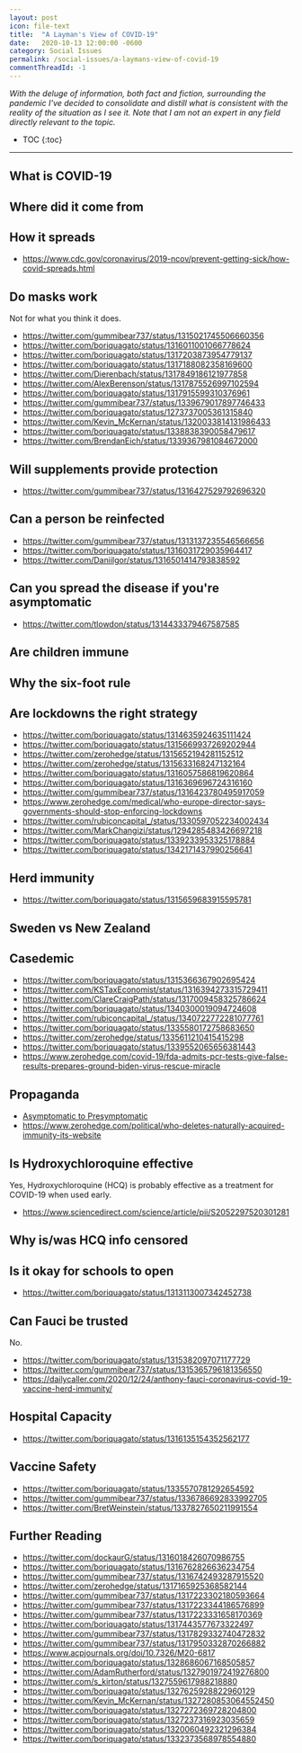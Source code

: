 ```yaml
---
layout: post
icon: file-text
title:  "A Layman's View of COVID-19"
date:   2020-10-13 12:00:00 -0600
category: Social Issues
permalink: /social-issues/a-laymans-view-of-covid-19
commentThreadId: -1
---
```


*With the deluge of information, both fact and fiction, surrounding the pandemic I've
decided to consolidate and distill what is consistent with the reality of the situation
as I see it. Note that I am not an expert in any field directly relevant to the topic.*

* TOC
{:toc}

---

## What is COVID-19

## Where did it come from

## How it spreads

* <https://www.cdc.gov/coronavirus/2019-ncov/prevent-getting-sick/how-covid-spreads.html>

## Do masks work

Not for what you think it does.

* <https://twitter.com/gummibear737/status/1315021745506660356>
* <https://twitter.com/boriquagato/status/1316011001066778624>
* <https://twitter.com/boriquagato/status/1317203873954779137>
* <https://twitter.com/boriquagato/status/1317188082358169600>
* <https://twitter.com/Dierenbach/status/1317849186121977858>
* <https://twitter.com/AlexBerenson/status/1317875526997102594>
* <https://twitter.com/boriquagato/status/1317915599310376961>
* <https://twitter.com/gummibear737/status/1339679017897746433>
* <https://twitter.com/boriquagato/status/1273737005361315840>
* <https://twitter.com/Kevin_McKernan/status/1320033814131986433>
* <https://twitter.com/boriquagato/status/1338838390058479617>
* <https://twitter.com/BrendanEich/status/1339367981084672000>

## Will supplements provide protection

* <https://twitter.com/gummibear737/status/1316427529792696320>

## Can a person be reinfected

* <https://twitter.com/gummibear737/status/1313137235546566656>
* <https://twitter.com/boriquagato/status/1316031729035964417>
* <https://twitter.com/Daniilgor/status/1316501414793838592>

## Can you spread the disease if you're asymptomatic

* <https://twitter.com/tlowdon/status/1314433379467587585>

## Are children immune

## Why the six-foot rule

## Are lockdowns the right strategy

* <https://twitter.com/boriquagato/status/1314635924635111424>
* <https://twitter.com/boriquagato/status/1315669937269202944>
* <https://twitter.com/zerohedge/status/1315652194281152512>
* <https://twitter.com/zerohedge/status/1315633168247132164>
* <https://twitter.com/boriquagato/status/1316057586819620864>
* <https://twitter.com/boriquagato/status/1316369696724316160>
* <https://twitter.com/gummibear737/status/1316423780495917059>
* <https://www.zerohedge.com/medical/who-europe-director-says-governments-should-stop-enforcing-lockdowns>
* <https://twitter.com/rubiconcapital_/status/1330597052234002434>
* <https://twitter.com/MarkChangizi/status/1294285483426697218>
* <https://twitter.com/boriquagato/status/1339233953325178884>
* <https://twitter.com/boriquagato/status/1342171437990256641>

## Herd immunity

* <https://twitter.com/boriquagato/status/1315659683915595781>

## Sweden vs New Zealand

## Casedemic

* <https://twitter.com/boriquagato/status/1315366367902695424>
* <https://twitter.com/KSTaxEconomist/status/1316394273315729411>
* <https://twitter.com/ClareCraigPath/status/1317009458325786624>
* <https://twitter.com/boriquagato/status/1340300019094724608>
* <https://twitter.com/rubiconcapital_/status/1340722772281077761>
* <https://twitter.com/boriquagato/status/1335580172758683650>
* <https://twitter.com/zerohedge/status/1335611210415415298>
* <https://twitter.com/boriquagato/status/1339552065656381443>
* <https://www.zerohedge.com/covid-19/fda-admits-pcr-tests-give-false-results-prepares-ground-biden-virus-rescue-miracle>

## Propaganda

* [Asymptomatic to Presymptomatic](https://twitter.com/BrendanEich/status/1340722551459172353)
* <https://www.zerohedge.com/political/who-deletes-naturally-acquired-immunity-its-website>

## Is Hydroxychloroquine effective

Yes, Hydroxychloroquine (HCQ) is probably effective as a treatment for COVID-19 when
used early.

* <https://www.sciencedirect.com/science/article/pii/S2052297520301281>

## Why is/was HCQ info censored

## Is it okay for schools to open

* <https://twitter.com/boriquagato/status/1313113007342452738>

## Can Fauci be trusted

No.

* <https://twitter.com/boriquagato/status/1315382097071177729>
* <https://twitter.com/gummibear737/status/1315365796181356550>
* <https://dailycaller.com/2020/12/24/anthony-fauci-coronavirus-covid-19-vaccine-herd-immunity/>

## Hospital Capacity

* <https://twitter.com/boriquagato/status/1316135154352562177>

## Vaccine Safety

* <https://twitter.com/boriquagato/status/1335570781292654592>
* <https://twitter.com/gummibear737/status/1336786692833992705>
* <https://twitter.com/BretWeinstein/status/1337827650211991554>

## Further Reading

* <https://twitter.com/dockaurG/status/1316018426070986755>
* <https://twitter.com/boriquagato/status/1316762826636234754>
* <https://twitter.com/gummibear737/status/1316742493287915520>
* <https://twitter.com/zerohedge/status/1317165925368582144>
* <https://twitter.com/gummibear737/status/1317223302180593664>
* <https://twitter.com/gummibear737/status/1317223344186576899>
* <https://twitter.com/gummibear737/status/1317223331658170369>
* <https://twitter.com/boriquagato/status/1317443577673322497>
* <https://twitter.com/gummibear737/status/1317829332740472832>
* <https://twitter.com/gummibear737/status/1317950332870266882>
* <https://www.acpjournals.org/doi/10.7326/M20-6817>
* <https://twitter.com/boriquagato/status/1328686067168505857>
* <https://twitter.com/AdamRutherford/status/1327901972419276800>
* <https://twitter.com/s_kirton/status/1327559617988218880>
* <https://twitter.com/boriquagato/status/1327625928822960129>
* <https://twitter.com/Kevin_McKernan/status/1327280853064552450>
* <https://twitter.com/boriquagato/status/1327272369728204800>
* <https://twitter.com/boriquagato/status/1327237316923035659>
* <https://twitter.com/boriquagato/status/1320060492321296384>
* <https://twitter.com/boriquagato/status/1332373568978554880>
